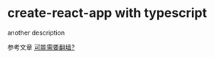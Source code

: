 # create-react-app with typescript

another description

参考文章 [可能需要翻墙?](https://decembersoft.com/posts/recommended-react-typescript-libraries/)